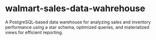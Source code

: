 # walmart-sales-data-wahrehouse
A PostgreSQL-based data warehouse for analyzing sales and inventory performance using a star schema, optimized queries, and materialized views for efficient reporting.
